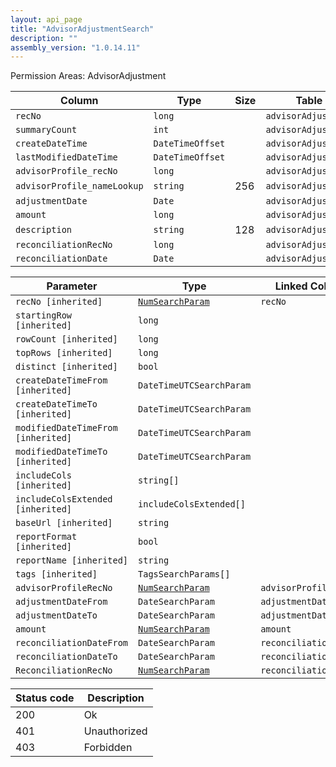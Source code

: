 ```yaml
---
layout: api_page
title: "AdvisorAdjustmentSearch"
description: ""
assembly_version: "1.0.14.11"
---
```




Permission Areas: AdvisorAdjustment

| Column | Type | Size | Table | Description |
| ------ | ---- | ---- | ----- | ----------- |
| `recNo` | `long` |  | `advisorAdjustment` | 
| `summaryCount` | `int` |  | `advisorAdjustment` | 
| `createDateTime` | `DateTimeOffset` |  | `advisorAdjustment` | 
| `lastModifiedDateTime` | `DateTimeOffset` |  | `advisorAdjustment` | 
| `advisorProfile_recNo` | `long` |  | `advisorAdjustment` | 
| `advisorProfile_nameLookup` | `string` | 256 | `advisorAdjustment` | 
| `adjustmentDate` | `Date` |  | `advisorAdjustment` | 
| `amount` | `long` |  | `advisorAdjustment` | 
| `description` | `string` | 128 | `advisorAdjustment` | 
| `reconciliationRecNo` | `long` |  | `advisorAdjustment` | 
| `reconciliationDate` | `Date` |  | `advisorAdjustment` | 

| Parameter | Type | Linked Column | Description |
| --------- | ---- | ------------- | ----------- |
| `recNo [inherited]` | [`NumSearchParam`](NumSearchParam) | `recNo` | 
| `startingRow [inherited]` | `long` |  | 
| `rowCount [inherited]` | `long` |  | 
| `topRows [inherited]` | `long` |  | 
| `distinct [inherited]` | `bool` |  | 
| `createDateTimeFrom [inherited]` | `DateTimeUTCSearchParam` |  | 
| `createDateTimeTo [inherited]` | `DateTimeUTCSearchParam` |  | 
| `modifiedDateTimeFrom [inherited]` | `DateTimeUTCSearchParam` |  | 
| `modifiedDateTimeTo [inherited]` | `DateTimeUTCSearchParam` |  | 
| `includeCols [inherited]` | `string[]` |  | 
| `includeColsExtended [inherited]` | `includeColsExtended[]` |  | 
| `baseUrl [inherited]` | `string` |  | 
| `reportFormat [inherited]` | `bool` |  | 
| `reportName [inherited]` | `string` |  | 
| `tags [inherited]` | `TagsSearchParams[]` |  | 
| `advisorProfileRecNo` | [`NumSearchParam`](NumSearchParam) | `advisorProfile_recNo` | 
| `adjustmentDateFrom` | `DateSearchParam` | `adjustmentDate` | 
| `adjustmentDateTo` | `DateSearchParam` | `adjustmentDate` | 
| `amount` | [`NumSearchParam`](NumSearchParam) | `amount` | 
| `reconciliationDateFrom` | `DateSearchParam` | `reconciliationDate` | 
| `reconciliationDateTo` | `DateSearchParam` | `reconciliationDate` | 
| `ReconciliationRecNo` | [`NumSearchParam`](NumSearchParam) | `reconciliationRecNo` | 

| Status code | Description |
| ----------- | ----------- |
| 200 | Ok |
| 401 | Unauthorized |
| 403 | Forbidden |


